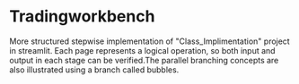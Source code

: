 # Tradingworkbench

More structured stepwise implementation of "Class_Implimentation" project in streamlit. Each page represents a logical operation, so both input and output in each stage can be verified.The parallel branching concepts are also illustrated using a branch called bubbles.

